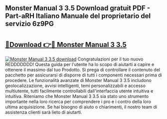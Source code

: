 ## Monster Manual 3 3.5 Download gratuit PDF - Part-aRH Italiano Manuale del proprietario del servizio 6z9PG

# <h2><a href="http://dfcq77m.blite.top/?on=Monster+Manual+3+3.5">🔗Download 👉🔴 Monster Manual 3 3.5</a></h2>

[![Monster Manual 3 3.5 download](https://i.imgur.com/lujVjoI.png)](http://dfcq77m.blite.top/?on=Monster+Manual+3+3.5)
Congratulazioni per il tuo nuovo REDDDDDDD! Questa guida per l'utente ha lo scopo di aiutarti a capire e ottenere il massimo dal tuo Prodotto. Si prega di controllare il contenuto del pacchetto per assicurarsi di disporre di tutti i componenti necessari prima di procedere. Le funzionalità avanzate di Monster Manual 3 3.5 includono geolocalizzazione, avvisi intelligenti, temi personalizzabili e accesso multiutente, tutti facilmente controllabili dall'interfaccia utente intuitiva e intuitiva. Riteniamo che Monster Manual 3 3.5 sia stato uno strumento importante nella loro ricerca per comprendere i pro e i contro della loro ultima acquisizione. Se hai bisogno di aiuto o chiarimenti, il nostro team di assistenza clienti sarà lieto di aiutarti.
